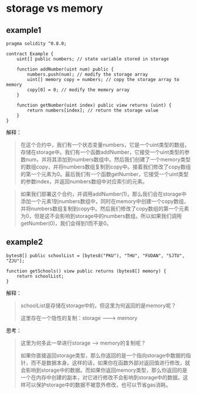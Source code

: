 # storage vs memory

## example1

```solidity
pragma solidity ^0.8.0;

contract Example {
    uint[] public numbers; // state variable stored in storage
  
    function addNumber(uint num) public {
        numbers.push(num); // modify the storage array
        uint[] memory copy = numbers; // copy the storage array to memory
        copy[0] = 0; // modify the memory array
    }
  
    function getNumber(uint index) public view returns (uint) {
        return numbers[index]; // return the storage value
    }
}

```

解释：

> 在这个合约中，我们有一个状态变量numbers，它是一个uint类型的数组，存储在storage中。我们有一个函数addNumber，它接受一个uint类型的参数num，并将其添加到numbers数组中。然后我们创建了一个memory类型的数组copy，并将numbers数组复制到copy中。接着我们修改了copy数组的第一个元素为0。最后我们有一个函数getNumber，它接受一个uint类型的参数index，并返回numbers数组中对应索引的元素。

> 如果我们部署这个合约，并调用addNumber(1)，那么我们会在storage中添加一个元素1到numbers数组中，同时在memory中创建一个copy数组，并将numbers数组复制到copy中。然后我们修改了copy数组的第一个元素为0，但是这不会影响到storage中的numbers数组。所以如果我们调用getNumber(0)，我们会得到1而不是0。

## example2

```solidity
bytes8[] public schoolList = [bytes8("PKU"), "THU", "FUDAN", "SJTU", "ZJU"]; 

function getSchools() view public returns (bytes8[] memory) { 
    return schoolList; 
}
```

解释：

> schoolList是存储在storage中的，但这里为何返回的是memory呢？
>
> 这里存在一个隐性的复制：storage ---> memory

思考：

> 这里为何多此一举进行storage --> memory的复制呢？
>
> 如果你直接返回storage类型，那么你返回的是一个指向storage中数据的指针，而不是数据本身。这样的话，如果你在函数外部对返回值进行修改，就会影响到storage中的数据。而如果你返回memory类型，那么你返回的是一个在内存中创建的副本，对它进行修改不会影响到storage中的数据。这样可以保护storage中的数据不被意外修改，也可以节省gas消耗。
